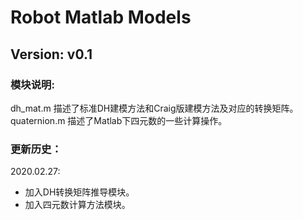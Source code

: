 Robot Matlab Models
========================

Version: v0.1
-----------------

### 模块说明:
dh_mat.m 			描述了标准DH建模方法和Craig版建模方法及对应的转换矩阵。
quaternion.m	描述了Matlab下四元数的一些计算操作。

### 更新历史：
2020.02.27: <div>
* 加入DH转换矩阵推导模块。
* 加入四元数计算方法模块。


